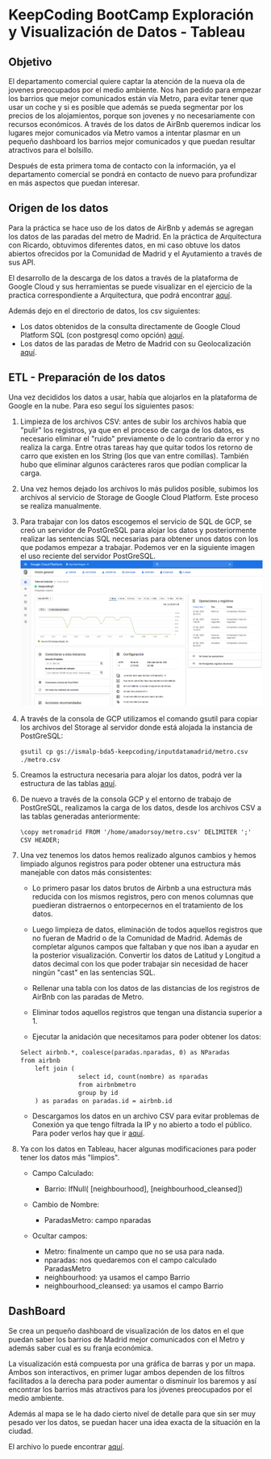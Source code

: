 # KeepCoding BootCamp Exploración y Visualización de Datos - Tableau

## Objetivo
El departamento comercial quiere captar la atención de la nueva ola de jovenes preocupados por el medio ambiente. Nos han pedido para empezar los barrios que mejor comunicados están vía Metro, para evitar tener que usar un coche y si es posible que además se pueda segmentar por los precios de los alojamientos, porque son jovenes y no necesariamente con recursos económicos. A través de los datos de AirBnb queremos indicar los lugares mejor comunicados vía Metro vamos a intentar plasmar en un pequeño dashboard los barrios mejor comunicados y que puedan resultar atractivos para el bolsillo.

Después de esta primera toma de contacto con la información, ya el departamento comercial se pondrá en contacto de nuevo para profundizar en más aspectos que puedan interesar.

## Origen de los datos
Para la práctica se hace uso de los datos de AirBnb y además se agregan los datos de las paradas del metro de Madrid. En la práctica de Arquitectura con Ricardo, obtuvimos diferentes datos, en mi caso obtuve los datos abiertos ofrecidos por la Comunidad de Madrid y el Ayutamiento a través de sus API.

El desarrollo de la descarga de los datos a través de la plataforma de Google Cloud y sus herramientas se puede visualizar en el ejercicio de la practica correspondiente a Arquitectura, que podrá encontrar [aquí](https://github.com/amadorsoy/keepCodingBootCampBDML/tree/master/bigdataarchitecture). 

Además dejo en el directorio de datos, los csv siguientes:

* Los datos obtenidos de la consulta directamente de Google Cloud Platform SQL (con postgresql como opción) [aquí](https://github.com/amadorsoy/keepCodingBootCampBDML/blob/master/visualizaciondatostableau/datos/DatosAirBnBMadridConParadasMetroDeGooglePlatformSQL.csv).
* Los datos de las paradas de Metro de Madrid con su Geolocalización [aquí](https://github.com/amadorsoy/keepCodingBootCampBDML/blob/master/visualizaciondatostableau/datos/metro.csv).


## ETL - Preparación de los datos

Una vez decididos los datos a usar, había que alojarlos en la plataforma de Google en la nube. Para eso seguí los siguientes pasos:

1. Limpieza de los archivos CSV: antes de subir los archivos había que "pulir" los registros, ya que en el proceso de carga de los datos, es necesario eliminar el "ruido" previamente o de lo contrario da error y no realiza la carga. Entre otras tareas hay que quitar todos los retorno de carro que existen en los String (los que van entre comillas). También hubo que eliminar algunos carácteres raros que podían complicar la carga.

2. Una vez hemos dejado los archivos lo más pulidos posible, subimos los archivos al servicio de Storage de Google Cloud Platform. Este proceso se realiza manualmente.

3. Para trabajar con los datos escogemos el servicio de SQL de GCP, se creó un servidor de PostGreSQL para alojar los datos y posteriormente realizar las sentencias SQL necesarias para obtener unos datos con los que podamos empezar a trabajar. Podemos ver en la siguiente imagen el uso reciente del servidor PostGreSQL.
![Servidor PostGreSQL Google Cloud Platform](https://github.com/amadorsoy/keepCodingBootCampBDML/blob/master/visualizaciondatostableau/imagenes/ServidorPostGreSQLGoogleCloudPlatform.PNG)

4. A través de la consola de GCP utilizamos el comando gsutil para copiar los archivos del Storage al servidor donde está alojada la instancia de PostGreSQL:
    ```
    gsutil cp gs://ismalp-bda5-keepcoding/inputdatamadrid/metro.csv ./metro.csv
    ```

5. Creamos la estructura necesaria para alojar los datos, podrá ver la estructura de las tablas [aquí](https://github.com/amadorsoy/keepCodingBootCampBDML/blob/master/visualizaciondatostableau/estructura/tablas.sql).

6. De nuevo a través de la consola GCP y el entorno de trabajo de PostGreSQL, realizamos la carga de los datos, desde los archivos CSV a las tablas generadas anteriormente:
    ```
    \copy metromadrid FROM '/home/amadorsoy/metro.csv' DELIMITER ';' CSV HEADER;
    ```

7. Una vez tenemos los datos hemos realizado algunos cambios y hemos limpiado algunos registros para poder obtener una estructura más manejable con datos más consistentes:

    * Lo primero pasar los datos brutos de Airbnb a una estructura más reducida con los mismos registros, pero con menos columnas que puedieran distraernos o entorpecernos en el tratamiento de los datos.

    * Luego limpieza de datos, eliminación de todos aquellos registros que no fueran de Madrid o de la Comunidad de Madrid. Además de completar algunos campos que faltaban y que nos iban a ayudar en la posterior visualización. Convertir los datos de Latitud y Longitud a datos decimal con los que poder trabajar sin necesidad de hacer ningún "cast" en las sentencias SQL.

    * Rellenar una tabla con los datos de las distancias de los registros de AirBnb con las paradas de Metro.

    * Eliminar todos aquellos registros que tengan una distancia superior a 1.

    * Ejecutar la anidación que necesitamos para poder obtener los datos:
    ```
    Select airbnb.*, coalesce(paradas.nparadas, 0) as NParadas
    from airbnb
        left join (
                    select id, count(nombre) as nparadas
                    from airbnbmetro
                    group by id
        ) as paradas on paradas.id = airbnb.id
    ```
    * Descargamos los datos en un archivo CSV para evitar problemas de Conexión ya que tengo filtrada la IP y no abierto a todo el público. Para poder verlos hay que ir [aquí](https://github.com/amadorsoy/keepCodingBootCampBDML/blob/master/visualizaciondatostableau/datos/DatosAirBnBMadridConParadasMetroDeGooglePlatformSQL.csv).

8. Ya con los datos en Tableau, hacer algunas modificaciones para poder tener los datos más "limpios".

    * Campo Calculado:
        * Barrio: IfNull( [neighbourhood], [neighbourhood_cleansed])
        
    * Cambio de Nombre:
        * ParadasMetro: campo nparadas
    
    * Ocultar campos:
        * Metro: finalmente un campo que no se usa para nada.
        * nparadas: nos quedaremos con el campo calculado ParadasMetro
        * neighbourhood: ya usamos el campo Barrio
        * neighbourhood_cleansed: ya usamos el campo Barrio


## DashBoard

Se crea un pequeño dashboard de visualización de los datos en el que puedan saber los barrios de Madrid mejor comunicados con el Metro y además saber cual es su franja económica.

La visualización está compuesta por una gráfica de barras y por un mapa. Ambos son interactivos, en primer lugar ambos dependen de los filtros facilitados a la derecha para poder aumentar o disminuir los baremos y así encontrar los barrios más atractivos para los jóvenes preocupados por el medio ambiente.

Además al mapa se le ha dado cierto nivel de detalle para que sin ser muy pesado ver los datos, se puedan hacer una idea exacta de la situación en la ciudad.

El archivo lo puede encontrar [aquí](https://github.com/amadorsoy/keepCodingBootCampBDML/tree/master/visualizaciondatostableau/LibroTrabajo).